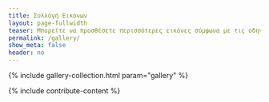 ```yaml
---
title: Συλλογή Εικόνων
layout: page-fullwidth
teaser: Μπορείτε να προσθέσετε περισσότερες εικόνες σύμφωνα με τις οδηγίες στο τέλος της σελίδας
permalink: /gallery/
show_meta: false
header: no
---
```



{% include gallery-collection.html param="gallery" %}

{% include contribute-content %}
